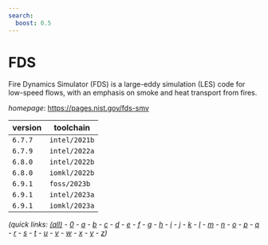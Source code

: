 ```yaml
---
search:
  boost: 0.5
---
```

# FDS

Fire Dynamics Simulator (FDS) is a large-eddy simulation (LES) code for low-speed flows,  with an emphasis on smoke and heat transport from fires.

*homepage*: <https://pages.nist.gov/fds-smv>

version | toolchain
--------|----------
``6.7.7`` | ``intel/2021b``
``6.7.9`` | ``intel/2022a``
``6.8.0`` | ``intel/2022b``
``6.8.0`` | ``iomkl/2022b``
``6.9.1`` | ``foss/2023b``
``6.9.1`` | ``intel/2023a``
``6.9.1`` | ``iomkl/2023a``


*(quick links: [(all)](../index.md) - [0](../0/index.md) - [a](../a/index.md) - [b](../b/index.md) - [c](../c/index.md) - [d](../d/index.md) - [e](../e/index.md) - [f](../f/index.md) - [g](../g/index.md) - [h](../h/index.md) - [i](../i/index.md) - [j](../j/index.md) - [k](../k/index.md) - [l](../l/index.md) - [m](../m/index.md) - [n](../n/index.md) - [o](../o/index.md) - [p](../p/index.md) - [q](../q/index.md) - [r](../r/index.md) - [s](../s/index.md) - [t](../t/index.md) - [u](../u/index.md) - [v](../v/index.md) - [w](../w/index.md) - [x](../x/index.md) - [y](../y/index.md) - [z](../z/index.md))*

